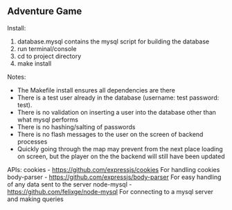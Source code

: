 Adventure Game
--------------
Install:
1. database.mysql contains the mysql script for building the database
2. run terminal/console
3. cd to project directory
4. make install

Notes:
- The Makefile install ensures all dependencies are there
- There is a test user already in the database (username: test  password: test).
- There is no validation on inserting a user into the database other than what mysql performs
- There is no hashing/salting of passwords
- There is no flash messages to the user on the screen of backend processes
- Quickly going through the map may prevent from the next place loading on screen, but the player on the
    the backend will still have been updated

APIs:
cookies - https://github.com/expressjs/cookies
    For handling cookies
body-parser - https://github.com/expressjs/body-parser
    For easy handling of any data sent to the server
node-mysql - https://github.com/felixge/node-mysql
    For connecting to a mysql server and making queries
